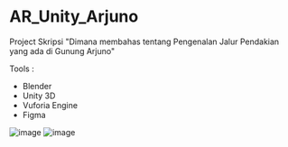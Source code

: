 # AR_Unity_Arjuno
Project Skripsi "Dimana membahas tentang Pengenalan Jalur Pendakian yang ada di Gunung Arjuno"

Tools :
- Blender
- Unity 3D
- Vuforia Engine
- Figma

![image](https://github.com/MuhammadFachruddin/AR_Unity_Arjuno/assets/123525071/75db68a7-5583-471d-95b0-7e1767475a48)
![image](https://github.com/MuhammadFachruddin/AR_Unity_Arjuno/assets/123525071/bf0ca32f-faa1-4b7e-9e3c-ad04e217bd90)
